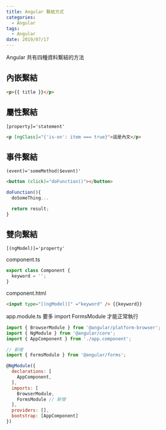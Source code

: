 ```yaml
---
title: Angular 繫結方式
categories:
  - Angular
tags:
  - Angular
date: 2019/07/17
---
```


Angular 共有四種資料繫結的方法

## 內嵌繫結

```html
<p>{{ title }}</p>
```

## 屬性繫結

`[property]='statement'`

```html
<p [ngClass]="{'is-on': item === true}">這是內文</p>
```

## 事件繫結

`(event)='someMethod($event)'`

```html
<button (click)="doFunction()"></button>
```

```js
doFunction(){
  doSomeThing...

  return result;
}
```

## 雙向繫結

`[(ngModel)]='property'`

component.ts

```js
export class Component {
  keyword = '';
}
```

component.html

```html
<input type="[(ngModel)]" ="keyword" /> {{keyword}}
```

app.module.ts 要多 import FormsModule 才能正常執行

```js
import { BrowserModule } from '@angular/platform-browser';
import { NgModule } from '@angular/core';
import { AppComponent } from './app.component';

// 新增
import { FormsModule } from '@angular/forms';

@NgModule({
  declarations: [
    AppComponent,
  ],
  imports: [
    BrowserModule,
    FormsModule // 新增
  ],
  providers: [],
  bootstrap: [AppComponent]
})
```

